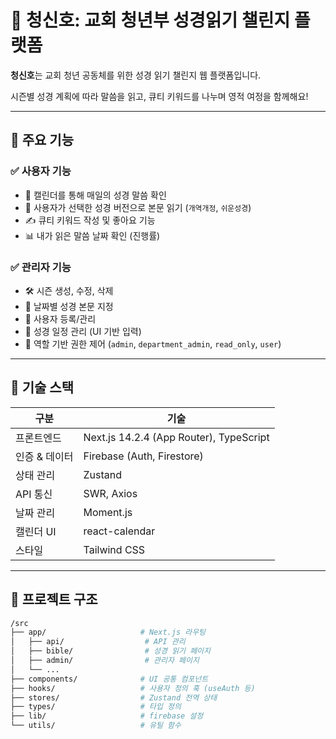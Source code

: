 # 📖 청신호: 교회 청년부 성경읽기 챌린지 플랫폼

**청신호**는 교회 청년 공동체를 위한 성경 읽기 챌린지 웹 플랫폼입니다.

시즌별 성경 계획에 따라 말씀을 읽고, 큐티 키워드를 나누며 영적 여정을 함께해요!

---

## 🚀 주요 기능

### ✅ 사용자 기능

- 📅 캘린더를 통해 매일의 성경 말씀 확인
- 📖 사용자가 선택한 성경 버전으로 본문 읽기 (`개역개정`, `쉬운성경`)
- ✍️ 큐티 키워드 작성 및 좋아요 기능
- 📊 내가 읽은 말씀 날짜 확인 (진행률)

### ✅ 관리자 기능

- 🛠 시즌 생성, 수정, 삭제
- 📖 날짜별 성경 본문 지정
- 👥 사용자 등록/관리
- 📅 성경 일정 관리 (UI 기반 입력)
- 🔐 역할 기반 권한 제어 (`admin`, `department_admin`, `read_only`, `user`)

---

## 🧩 기술 스택

| 구분 | 기술 |
| --- | --- |
| 프론트엔드 | Next.js 14.2.4 (App Router), TypeScript |
| 인증 & 데이터 | Firebase (Auth, Firestore) |
| 상태 관리 | Zustand |
| API 통신 | SWR, Axios |
| 날짜 관리 | Moment.js |
| 캘린더 UI | react-calendar |
| 스타일 | Tailwind CSS |

---

## 📁 프로젝트 구조

```bash
/src
├── app/                     # Next.js 라우팅
│   ├── api/                  # API 관리
│   ├── bible/                # 성경 읽기 페이지
│   ├── admin/                # 관리자 페이지
│   └── ...
├── components/              # UI 공통 컴포넌트
├── hooks/                   # 사용자 정의 훅 (useAuth 등)
├── stores/                  # Zustand 전역 상태
├── types/                   # 타입 정의
├── lib/                     # firebase 설정
└── utils/                   # 유틸 함수
```
